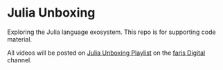 # Julia Unboxing

Exploring the Julia language exosystem.
This repo is for supporting code material.

All videos will be posted on 
[Julia Unboxing Playlist](https://www.youtube.com/playlist?list=PL4NuhY8v3K0fh-6llHXQ7_m3FzPxdmhGx)
on the 
[faris Digital](https://www.youtube.com/channel/UCGpo1Rtvi_aEJI_WeBsFh_w/)
channel.
